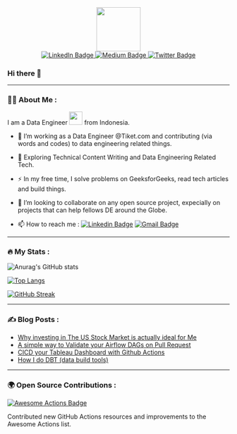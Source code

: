
<!--
**jayamanikharyono/jayamanikharyono** is a ✨ _special_ ✨ repository because its `README.md` (this file) appears on your GitHub profile.

Here are some ideas to get you started:

- 🔭 I’m currently working on ...
- 🌱 I’m currently learning ...
- 👯 I’m looking to collaborate on ...
- 🤔 I’m looking for help with ...
- 💬 Ask me about ...
- 📫 How to reach me: ...
- 😄 Pronouns: ...
- ⚡ Fun fact: ...
-->

<div id="header" align="center">
  <img src="https://media.giphy.com/media/M9gbBd9nbDrOTu1Mqx/giphy.gif" width="100"/>
</div>
<div id="badges" align="center">
  <a href="https://www.linkedin.com/in/jayamanikharyono/">
    <img src="https://img.shields.io/badge/LinkedIn-blue?style=for-the-badge&logo=linkedin&logoColor=white" alt="LinkedIn Badge"/>
  </a>
  <a href="https://twitter.com/jayamanik16">
    <img src="https://img.shields.io/badge/Medium-gray?style=for-the-badge&logo=medium&logoColor=white" alt="Medium Badge"/>
  </a>
  <a href="https://twitter.com/jayamanik16">
    <img src="https://img.shields.io/badge/Twitter-blue?style=for-the-badge&logo=twitter&logoColor=white" alt="Twitter Badge"/>
  </a>
</div>
<div align="center">
  <img src="https://komarev.com/ghpvc/?username=jayamanikharyono&style=flat-square&color=blue" alt="" align="center"/>
</div>

### Hi there 👋

---

### :woman_technologist: About Me :

I am a Data Engineer <img src="https://media.giphy.com/media/WUlplcMpOCEmTGBtBW/giphy.gif" width="30"> from Indonesia.

- :telescope: I’m working as a Data Engineer @Tiket.com and contributing (via words and codes) to data engineering related things.

- :seedling: Exploring Technical Content Writing and Data Engineering Related Tech.

- :zap: In my free time, I solve problems on GeeksforGeeks, read tech articles and build things.

- 👯  I’m looking to collaborate on any open source project, expecially on projects that can help fellows DE around the Globe.

- :mailbox: How to reach me :  [![Linkedin Badge](https://img.shields.io/badge/-jayamanikharyono-blue?style=flat&logo=Linkedin&logoColor=white)](https://www.linkedin.com/in/jayamanikharyono/) 
[![Gmail Badge](https://img.shields.io/badge/-jayaharyonomanik@gmail.com-grey?style=flat&logo=Gmail&logoColor=white)](mailto:jayaharyonomanik@gmail.com?subject=[GitHub])

---

### :fire: My Stats :

![Anurag's GitHub stats](https://github-readme-stats.vercel.app/api?username=jayamanikharyono&show_icons=true&theme=radical&include_all_commits=true&count_private=true)

[![Top Langs](https://github-readme-stats.vercel.app/api/top-langs/?username=jayamanikharyono&layout=compact&theme=radical)](https://github.com/anuraghazra/github-readme-stats)

[![GitHub Streak](http://github-readme-streak-stats.herokuapp.com?user=jayamanikharyono&theme=dark)](https://git.io/streak-stats)

---

### :writing_hand: Blog Posts :

<!-- BLOG-POST-LIST:START -->
- [Why investing in The US Stock Market is actually ideal for Me](https://jayaharyonomanik.medium.com/why-investing-in-the-us-stock-market-is-actually-ideal-for-me-cce0afdaa1f3?source=rss-2c8a2496b272------2)
- [A simple way to Validate your Airflow DAGs on Pull Request](https://faun.pub/a-simple-way-to-validate-your-airflow-dags-upon-pull-request-1b25f19dd496?source=rss-2c8a2496b272------2)
- [CICD your Tableau Dashboard with Github Actions](https://medium.easyread.co/cicd-your-tableau-dashboard-with-github-actions-4fe2d336f0be?source=rss-2c8a2496b272------2)
- [How I do DBT &lpar;data build tools&rpar;](https://medium.easyread.co/how-i-do-dbt-data-build-tools-3324807d9ff2?source=rss-2c8a2496b272------2)
<!-- BLOG-POST-LIST:END -->

---

### 🌍 Open Source Contributions :

<div align="left">
  <a href="https://github.com/actions-able/awesome-actions">
    <img src="https://img.shields.io/badge/actions--able-awesome--actions-blue?style=for-the-badge&logo=github" alt="Awesome Actions Badge"/>
  </a>
  <p>Contributed new GitHub Actions resources and improvements to the Awesome Actions list.</p>
</div>

